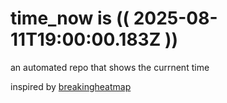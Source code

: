# time_now is (( 2025-08-11T19:00:00.183Z ))

an automated repo that shows the currnent time

inspired by [breakingheatmap](https://github.com/breakingheatmap/breakingheatmap)